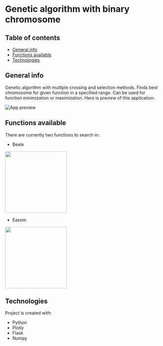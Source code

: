 # Genetic algorithm with binary chromosome
## Table of contents
* [General info](#general-info)
* [Functions available](#functions-available)
* [Technologies](#technologies)

## General info
Genetic algorithm with multiple crossing and selection methods. Finds best chromosome for given function in a specified range.
Can be used for function minimization or maximization.
Here is preview of this application:

![App preview](https://s4.gifyu.com/images/ezgif.com-resizef08dba58d263ecb6.gif)

## Functions available
There are currently two functions to search in:
- Beale
<img src="https://upload.wikimedia.org/wikipedia/commons/thumb/d/de/Beale%27s_function.pdf/page1-1200px-Beale%27s_function.pdf.jpg" width="200px">

- Easom
<img src="https://upload.wikimedia.org/wikipedia/commons/thumb/6/63/Easom_function.pdf/page1-1200px-Easom_function.pdf.jpg" width="200px">

## Technologies
Project is created with:
* Python
* Plotly
* Flask
* Numpy
